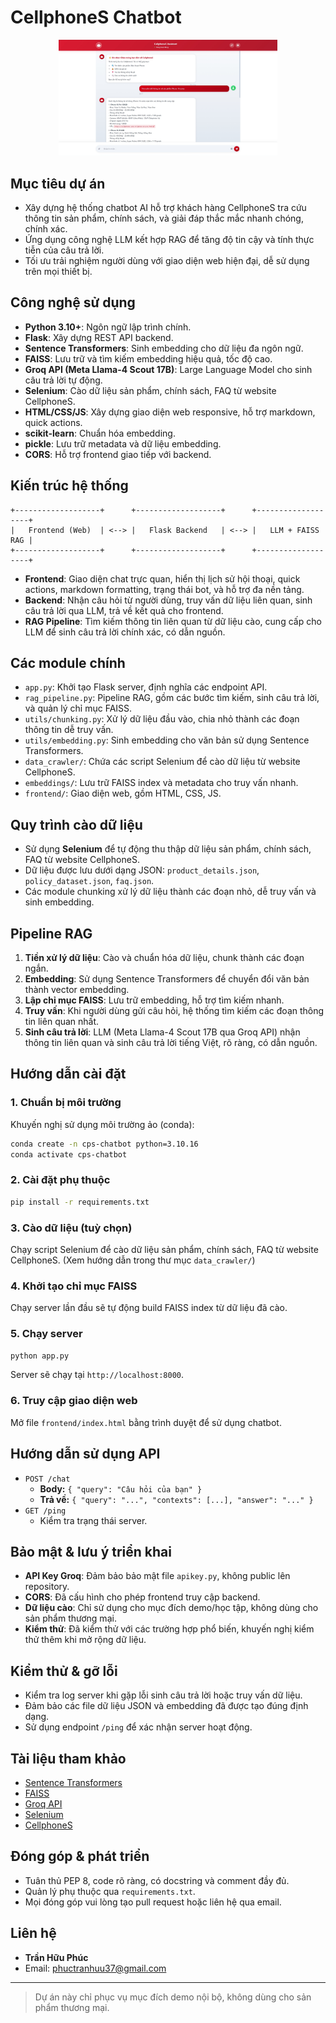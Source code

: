 # CellphoneS Chatbot

<p align="center">
    <img src="CellphoneSChatbot.png" alt="CellphoneS Chatbot" width="350">
</p>

## Mục tiêu dự án

-   Xây dựng hệ thống chatbot AI hỗ trợ khách hàng CellphoneS tra cứu thông tin sản phẩm, chính sách, và giải đáp thắc mắc nhanh chóng, chính xác.
-   Ứng dụng công nghệ LLM kết hợp RAG để tăng độ tin cậy và tính thực tiễn của câu trả lời.
-   Tối ưu trải nghiệm người dùng với giao diện web hiện đại, dễ sử dụng trên mọi thiết bị.

## Công nghệ sử dụng

-   **Python 3.10+**: Ngôn ngữ lập trình chính.
-   **Flask**: Xây dựng REST API backend.
-   **Sentence Transformers**: Sinh embedding cho dữ liệu đa ngôn ngữ.
-   **FAISS**: Lưu trữ và tìm kiếm embedding hiệu quả, tốc độ cao.
-   **Groq API (Meta Llama-4 Scout 17B)**: Large Language Model cho sinh câu trả lời tự động.
-   **Selenium**: Cào dữ liệu sản phẩm, chính sách, FAQ từ website CellphoneS.
-   **HTML/CSS/JS**: Xây dựng giao diện web responsive, hỗ trợ markdown, quick actions.
-   **scikit-learn**: Chuẩn hóa embedding.
-   **pickle**: Lưu trữ metadata và dữ liệu embedding.
-   **CORS**: Hỗ trợ frontend giao tiếp với backend.

## Kiến trúc hệ thống

```
+-------------------+      +-------------------+      +-------------------+
|   Frontend (Web)  | <--> |   Flask Backend   | <--> |   LLM + FAISS RAG |
+-------------------+      +-------------------+      +-------------------+
```

-   **Frontend**: Giao diện chat trực quan, hiển thị lịch sử hội thoại, quick actions, markdown formatting, trạng thái bot, và hỗ trợ đa nền tảng.
-   **Backend**: Nhận câu hỏi từ người dùng, truy vấn dữ liệu liên quan, sinh câu trả lời qua LLM, trả về kết quả cho frontend.
-   **RAG Pipeline**: Tìm kiếm thông tin liên quan từ dữ liệu cào, cung cấp cho LLM để sinh câu trả lời chính xác, có dẫn nguồn.

## Các module chính

-   `app.py`: Khởi tạo Flask server, định nghĩa các endpoint API.
-   `rag_pipeline.py`: Pipeline RAG, gồm các bước tìm kiếm, sinh câu trả lời, và quản lý chỉ mục FAISS.
-   `utils/chunking.py`: Xử lý dữ liệu đầu vào, chia nhỏ thành các đoạn thông tin dễ truy vấn.
-   `utils/embedding.py`: Sinh embedding cho văn bản sử dụng Sentence Transformers.
-   `data_crawler/`: Chứa các script Selenium để cào dữ liệu từ website CellphoneS.
-   `embeddings/`: Lưu trữ FAISS index và metadata cho truy vấn nhanh.
-   `frontend/`: Giao diện web, gồm HTML, CSS, JS.

## Quy trình cào dữ liệu

-   Sử dụng **Selenium** để tự động thu thập dữ liệu sản phẩm, chính sách, FAQ từ website CellphoneS.
-   Dữ liệu được lưu dưới dạng JSON: `product_details.json`, `policy_dataset.json`, `faq.json`.
-   Các module chunking xử lý dữ liệu thành các đoạn nhỏ, dễ truy vấn và sinh embedding.

## Pipeline RAG

1.  **Tiền xử lý dữ liệu**: Cào và chuẩn hóa dữ liệu, chunk thành các đoạn ngắn.
2.  **Embedding**: Sử dụng Sentence Transformers để chuyển đổi văn bản thành vector embedding.
3.  **Lập chỉ mục FAISS**: Lưu trữ embedding, hỗ trợ tìm kiếm nhanh.
4.  **Truy vấn**: Khi người dùng gửi câu hỏi, hệ thống tìm kiếm các đoạn thông tin liên quan nhất.
5.  **Sinh câu trả lời**: LLM (Meta Llama-4 Scout 17B qua Groq API) nhận thông tin liên quan và sinh câu trả lời tiếng Việt, rõ ràng, có dẫn nguồn.

## Hướng dẫn cài đặt

### 1. Chuẩn bị môi trường

Khuyến nghị sử dụng môi trường ảo (conda):

```bash
conda create -n cps-chatbot python=3.10.16
conda activate cps-chatbot
```

### 2. Cài đặt phụ thuộc

```bash
pip install -r requirements.txt
```

### 3. Cào dữ liệu (tuỳ chọn)

Chạy script Selenium để cào dữ liệu sản phẩm, chính sách, FAQ từ website CellphoneS. (Xem hướng dẫn trong thư mục `data_crawler/`)

### 4. Khởi tạo chỉ mục FAISS

Chạy server lần đầu sẽ tự động build FAISS index từ dữ liệu đã cào.

### 5. Chạy server

```bash
python app.py
```

Server sẽ chạy tại `http://localhost:8000`.

### 6. Truy cập giao diện web

Mở file `frontend/index.html` bằng trình duyệt để sử dụng chatbot.

## Hướng dẫn sử dụng API

-   `POST /chat`
    -   **Body:** `{ "query": "Câu hỏi của bạn" }`
    -   **Trả về:** `{ "query": "...", "contexts": [...], "answer": "..." }`
-   `GET /ping`
    -   Kiểm tra trạng thái server.

## Bảo mật & lưu ý triển khai

-   **API Key Groq**: Đảm bảo bảo mật file `apikey.py`, không public lên repository.
-   **CORS**: Đã cấu hình cho phép frontend truy cập backend.
-   **Dữ liệu cào**: Chỉ sử dụng cho mục đích demo/học tập, không dùng cho sản phẩm thương mại.
-   **Kiểm thử**: Đã kiểm thử với các trường hợp phổ biến, khuyến nghị kiểm thử thêm khi mở rộng dữ liệu.

## Kiểm thử & gỡ lỗi

-   Kiểm tra log server khi gặp lỗi sinh câu trả lời hoặc truy vấn dữ liệu.
-   Đảm bảo các file dữ liệu JSON và embedding đã được tạo đúng định dạng.
-   Sử dụng endpoint `/ping` để xác nhận server hoạt động.

## Tài liệu tham khảo

-   [Sentence Transformers](https://www.sbert.net/)
-   [FAISS](https://github.com/facebookresearch/faiss)
-   [Groq API](https://groq.com/)
-   [Selenium](https://www.selenium.dev/)
-   [CellphoneS](https://cellphones.com.vn/)

## Đóng góp & phát triển

-   Tuân thủ PEP 8, code rõ ràng, có docstring và comment đầy đủ.
-   Quản lý phụ thuộc qua `requirements.txt`.
-   Mọi đóng góp vui lòng tạo pull request hoặc liên hệ qua email.

## Liên hệ

-   **Trần Hữu Phúc**
-   Email: phuctranhuu37@gmail.com

---

> Dự án này chỉ phục vụ mục đích demo nội bộ, không dùng cho sản phẩm thương mại.
